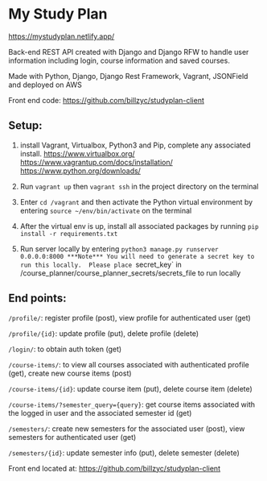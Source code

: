 # My Study Plan
https://mystudyplan.netlify.app/

Back-end REST API created with Django and Django RFW to handle user information including login, course information and saved courses.

Made with Python, Django, Django Rest Framework, Vagrant, JSONField and deployed on AWS

Front end code: https://github.com/billzyc/studyplan-client

## Setup:
1) install Vagrant, Virtualbox, Python3 and Pip, complete any associated install.
https://www.virtualbox.org/
https://www.vagrantup.com/docs/installation/
https://www.python.org/downloads/


2) Run `vagrant up` then `vagrant ssh` in the project directory on the terminal


3) Enter `cd /vagrant` and then activate the Python virtual environment by entering `source ~/env/bin/activate` on the terminal


4) After the virtual env is up, install all associated packages by running `pip install -r requirements.txt`

5) Run server locally by entering `python3 manage.py runserver 0.0.0.0:8000
***Note***
You will need to generate a secret key to run this locally. 
Please place `secret_key` in /course_planner/course_planner_secrets/secrets_file to run locally

## End points:
`/profile/`: register profile (post), view profile for authenticated user (get)

`/profile/{id}`: update profile (put), delete profile (delete)

`/login/`: to obtain auth token (get)

`/course-items/`: to view all courses associated with authenticated profile (get), create new course items (post)

`/course-items/{id}`: update course item (put), delete course item (delete)

`/course-items/?semester_query={query}`: get course items associated with the logged in user and the associated semester id (get)

`/semesters/`: create new semesters for the associated user (post), view semesters for authenticated user (get)

`/semesters/{id}`: update semester info (put), delete semester (delete)


Front end located at: https://github.com/billzyc/studyplan-client
